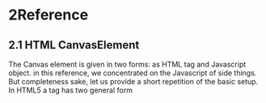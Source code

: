 # 2Reference

## 2.1 HTML CanvasElement

The Canvas element is given in two forms: as HTML tag and Javascript object. in this reference, we concentrated on the Javascript of side things. But completeness sake, let us provide a short repetition of the basic setup.
In HTML5 a<canvas> tag has two general form
